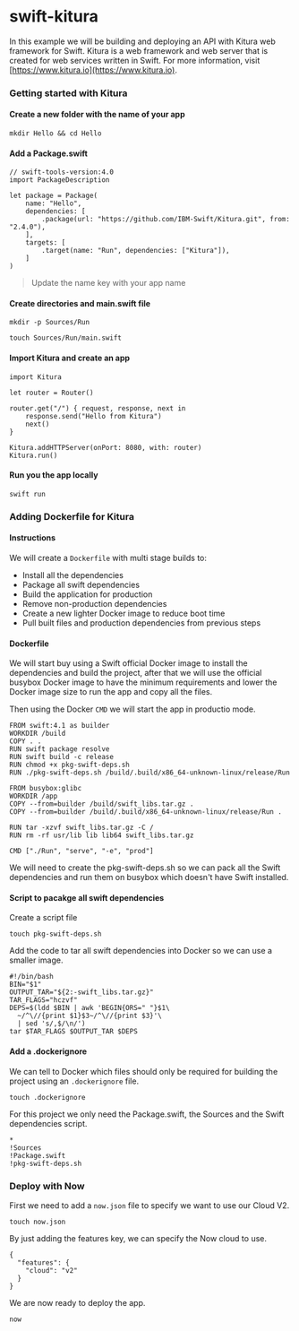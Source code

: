 # swift-kitura

In this example we will be building and deploying an API with Kitura web framework for Swift. Kitura is a web framework and web server that is created for web services written in Swift. For more information, visit [https://www.kitura.io](https://www.kitura.io).

### Getting started with Kitura

#### Create a new folder with the name of your app

```
mkdir Hello && cd Hello
```

#### Add a Package.swift

```
// swift-tools-version:4.0
import PackageDescription

let package = Package(
    name: "Hello",
    dependencies: [
        .package(url: "https://github.com/IBM-Swift/Kitura.git", from: "2.4.0"),
    ],
    targets: [
        .target(name: "Run", dependencies: ["Kitura"]),
    ]
)
```

> Update the name key with your app name

#### Create directories and main.swift file

```
mkdir -p Sources/Run
```

```
touch Sources/Run/main.swift
```

#### Import Kitura and create an app

```
import Kitura

let router = Router()

router.get("/") { request, response, next in
    response.send("Hello from Kitura")
    next()
}

Kitura.addHTTPServer(onPort: 8080, with: router)
Kitura.run()
```

#### Run you the app locally

```
swift run
```

### Adding Dockerfile for Kitura

#### Instructions

We will create a `Dockerfile` with multi stage builds to:

- Install all the dependencies
- Package all swift dependencies
- Build the application for production
- Remove non-production dependencies
- Create a new lighter Docker image to reduce boot time
- Pull built files and production dependencies from previous steps

#### Dockerfile

We will start buy using a Swift official Docker image to install the dependencies and build the project, after that we will use the official busybox Docker image to have the minimum requirements and lower the Docker image size to run the app and copy all the files.

Then using the Docker `CMD` we will start the app in productio mode.

```
FROM swift:4.1 as builder
WORKDIR /build
COPY . .
RUN swift package resolve
RUN swift build -c release
RUN chmod +x pkg-swift-deps.sh
RUN ./pkg-swift-deps.sh /build/.build/x86_64-unknown-linux/release/Run

FROM busybox:glibc
WORKDIR /app
COPY --from=builder /build/swift_libs.tar.gz .
COPY --from=builder /build/.build/x86_64-unknown-linux/release/Run .

RUN tar -xzvf swift_libs.tar.gz -C /
RUN rm -rf usr/lib lib lib64 swift_libs.tar.gz

CMD ["./Run", "serve", "-e", "prod"]
```

We will need to create the pkg-swift-deps.sh so we can pack all the Swift dependencies and run them on busybox which doesn't have Swift installed.

#### Script to pacakge all swift dependencies

Create a script file

```
touch pkg-swift-deps.sh
```

Add the code to tar all swift dependencies into Docker so we can use a smaller image.

```
#!/bin/bash
BIN="$1"
OUTPUT_TAR="${2:-swift_libs.tar.gz}"
TAR_FLAGS="hczvf"
DEPS=$(ldd $BIN | awk 'BEGIN{ORS=" "}$1\
  ~/^\//{print $1}$3~/^\//{print $3}'\
  | sed 's/,$/\n/')
tar $TAR_FLAGS $OUTPUT_TAR $DEPS
```

#### Add a .dockerignore

We can tell to Docker which files should only be required for building the project using an `.dockerignore` file.

```
touch .dockerignore
```

For this project we only need the Package.swift, the Sources and the Swift dependencies script.

```
*
!Sources
!Package.swift
!pkg-swift-deps.sh
```

### Deploy with Now

First we need to add a `now.json` file to specify we want to use our Cloud V2.

```
touch now.json
```

By just adding the features key, we can specify the Now cloud to use.

```
{
  "features": {
    "cloud": "v2"
  }
}
```

We are now ready to deploy the app.

```
now
```